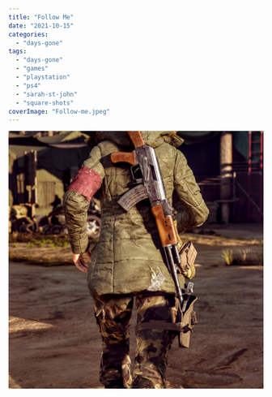 ```yaml
---
title: "Follow Me"
date: "2021-10-15"
categories: 
  - "days-gone"
tags: 
  - "days-gone"
  - "games"
  - "playstation"
  - "ps4"
  - "sarah-st-john"
  - "square-shots"
coverImage: "Follow-me.jpeg"
---
```


[![](images/Follow-me.jpeg)](https://davidpeach.co.uk/wp-content/uploads/2023/01/Follow-me.jpeg)
